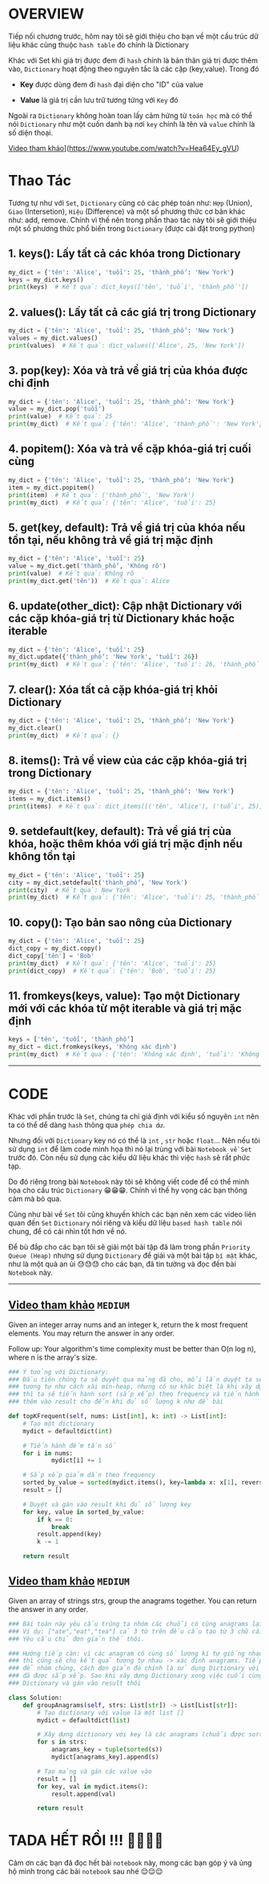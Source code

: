 # **OVERVIEW**
Tiếp nối chương trước, hôm nay tôi sẽ giới thiệu cho bạn về một cấu trúc dữ liệu khác cũng thuộc `hash table` đó chính là Dictionary

Khác với Set khi giá trị được đem đi `hash` chính là bản thân giá trị được thêm vào, `Dictionary` hoạt động theo nguyên tắc là các cặp (key,value). Trong đó

 * **Key** được dùng đem đi `hash` đại diện cho "ID" của value

 * **Value** là giá trị cần lưu trữ tương tứng với `Key` đó

Ngoài ra `Dictionary` không hoàn toan lấy cảm hứng từ `toán học` mà có thể nói `Dictionary` như một cuốn danh bạ nơi `key` chính là tên và `value` chính là số diện thoại.

[Video tham khảo](images/image_1.png)](https://www.youtube.com/watch?v=Hea64Ey_gVU)

# **Thao Tác**
Tương tự như với `Set`, `Dictionary` cũng có các phép toán như: `Hợp` (Union), `Giao` (Intersetion), `Hiệu` (Difference) và một số phương thức cơ bản khác như: add, remove. Chính vì thế nên trong phần thao tác này tôi sẽ giới thiệu một số phương thức phổ biến trong `Dictionary` (được cài đặt trong python)


## **1. keys(): Lấy tất cả các khóa trong Dictionary**
```python
my_dict = {'tên': 'Alice', 'tuổi': 25, 'thành_phố': 'New York'}
keys = my_dict.keys()
print(keys)  # Kết quả: dict_keys(['tên', 'tuổi', 'thành_phố'])
```

## **2. values(): Lấy tất cả các giá trị trong Dictionary**
```python
my_dict = {'tên': 'Alice', 'tuổi': 25, 'thành_phố': 'New York'}
values = my_dict.values()
print(values)  # Kết quả: dict_values(['Alice', 25, 'New York'])
```

## **3. pop(key): Xóa và trả về giá trị của khóa được chỉ định**
```python
my_dict = {'tên': 'Alice', 'tuổi': 25, 'thành_phố': 'New York'}
value = my_dict.pop('tuổi')
print(value)  # Kết quả: 25
print(my_dict)  # Kết quả: {'tên': 'Alice', 'thành_phố': 'New York'}
```

## **4. popitem(): Xóa và trả về cặp khóa-giá trị cuối cùng**
```python
my_dict = {'tên': 'Alice', 'tuổi': 25, 'thành_phố': 'New York'}
item = my_dict.popitem()
print(item)  # Kết quả: ('thành_phố', 'New York')
print(my_dict)  # Kết quả: {'tên': 'Alice', 'tuổi': 25}
```

## **5. get(key, default): Trả về giá trị của khóa nếu tồn tại, nếu không trả về giá trị mặc định**
```python
my_dict = {'tên': 'Alice', 'tuổi': 25}
value = my_dict.get('thành_phố', 'Không rõ')
print(value)  # Kết quả: Không rõ
print(my_dict.get('tên'))  # Kết quả: Alice
```

## **6. update(other_dict): Cập nhật Dictionary với các cặp khóa-giá trị từ Dictionary khác hoặc iterable**
```python
my_dict = {'tên': 'Alice', 'tuổi': 25}
my_dict.update({'thành_phố': 'New York', 'tuổi': 26})
print(my_dict)  # Kết quả: {'tên': 'Alice', 'tuổi': 26, 'thành_phố': 'New York'}
```

## **7. clear(): Xóa tất cả cặp khóa-giá trị khỏi Dictionary**
```python
my_dict = {'tên': 'Alice', 'tuổi': 25, 'thành_phố': 'New York'}
my_dict.clear()
print(my_dict)  # Kết quả: {}
```

## **8. items(): Trả về view của các cặp khóa-giá trị trong Dictionary**
```python
my_dict = {'tên': 'Alice', 'tuổi': 25, 'thành_phố': 'New York'}
items = my_dict.items()
print(items)  # Kết quả: dict_items([('tên', 'Alice'), ('tuổi', 25), ('thành_phố', 'New York')])
```

## **9. setdefault(key, default): Trả về giá trị của khóa, hoặc thêm khóa với giá trị mặc định nếu không tồn tại**
```python
my_dict = {'tên': 'Alice', 'tuổi': 25}
city = my_dict.setdefault('thành_phố', 'New York')
print(city)  # Kết quả: New York
print(my_dict)  # Kết quả: {'tên': 'Alice', 'tuổi': 25, 'thành_phố': 'New York'}
```

## **10. copy(): Tạo bản sao nông của Dictionary**
```python
my_dict = {'tên': 'Alice', 'tuổi': 25}
dict_copy = my_dict.copy()
dict_copy['tên'] = 'Bob'
print(my_dict)  # Kết quả: {'tên': 'Alice', 'tuổi': 25}
print(dict_copy)  # Kết quả: {'tên': 'Bob', 'tuổi': 25}
```

## **11. fromkeys(keys, value): Tạo một Dictionary mới với các khóa từ một iterable và giá trị mặc định**

```python
keys = ['tên', 'tuổi', 'thành_phố']
my_dict = dict.fromkeys(keys, 'Không xác định')
print(my_dict)  # Kết quả: {'tên': 'Không xác định', 'tuổi': 'Không xác định', 'thành_phố': 'Không xác định'}
```

---

# **CODE**
Khác với phần trước là `Set`, chúng ta chỉ giả định với kiểu số nguyên `int` nên ta có thể dể dàng `hash` thông qua `phép chia dư`.

Nhưng đối với `Dictionary` key nó có thể là `int` , `str` hoặc `float`... Nên nếu tôi sử dụng `int` để làm code minh họa thì nó lại trùng với bài `Notebook về Set` trước đó. Còn nếu sử dụng các kiểu dữ liệu khác thì việc `hash` sẽ rất phức tạp.

Do đó riêng trong bài `Notebook` này tôi sẽ không viết code để có thể minh họa cho cấu trúc `Dictionary` 😁😁😁. Chính vì thế hy vọng các bạn thông cảm mà bỏ qua.

Cũng như bài về `Set` tôi cũng khuyến khích các bạn nên xem các video liên quan đến `Set` `Dictionary` nói riêng và kiểu dữ liệu `based hash table` nói chung, để có cái nhìn tốt hơn về nó.

Để bù đắp cho các bạn tôi sẽ giải một bài tập đã làm trong phần `Priority Queue (Heap)` nhưng sử dụng `Dictionary` để giải và một bài tập `bí mật` khác, như là một quà an ủi 😓😓😓 cho các bạn, đã tin tưởng và đọc đến bài `Notebook` này.


---

## **[Video tham khảo](https://leetcode.com/problems/top-k-frequent-elements/description/)** **`MEDIUM`**

Given an integer array nums and an integer k, return the k most frequent elements. You may return the answer in any order.


Follow up: Your algorithm's time complexity must be better than O(n log n), where n is the array's size.


```python
### Ý tưởng với Dictionary:
### Đầu tiên chúng ta sẽ duyệt qua mảng đã cho, mỗi lần duyệt ta sẽ thêm cặp (key,value) là (value, frequency)
### tương tự như cách xài min-heap, nhưng có sự khác biệt là khi xây dựng Dictionary rồi thay vì xài min-heap
### thì ta sẽ tiến hành sort (sắp xếp) theo frequency và tiến hành duyệt lại `Dictionary` và lây ra các key
### thêm vào result cho đến khi đủ số lượng k như đề bài

def topKFrequent(self, nums: List[int], k: int) -> List[int]:
    # Tạo một dictionary
    mydict = defaultdict(int)

    # Tiến hành đếm tần số
    for i in nums:
            mydict[i] += 1

    # Sắp xếp giảm dần theo frequency
    sorted_by_value = sorted(mydict.items(), key=lambda x: x[1], reverse=True)
    result = []

    # Duyệt và gán vào result khi đủ số lượng key
    for key, value in sorted_by_value:
        if k == 0:
            break
        result.append(key)
        k -= 1

    return result

```

## **[Video tham khảo](https://leetcode.com/problems/group-anagrams/description/)** **`MEDIUM`**

Given an array of strings strs, group the anagrams together. You can return the answer in any order.


```python
### Bài toán này yêu cầu trúng ta nhóm các chuỗi có cùng anagrams lại với nhau.
### Ví dụ: ["ate","eat","tea"] cả 3 từ trên đều cấu tạo từ 3 chữ cái 'a' , 'e' , 't'
### Yêu cầu chỉ đơn giản thế thôi.

### Hướng tiếp cận: vì các anagram có cùng số lượng kí tự giống nhau nên khi sort chúng
### thì cũng sẽ cho kết quả tương tự nhau -> xác đinh anagrams. Tiếp theo làm cách nào
### để nhóm chúng, cách đơn giản đó chính là sử dụng Dictionary với key là các anagrams
### đã được sắp xếp. Sao khi xây dựng Dictionary xong việc cuối cùng chỉ đơn giản là duyệt
### Dictionary và gán vào result thôi

class Solution:
    def groupAnagrams(self, strs: List[str]) -> List[List[str]]:
        # Tạo dictionary với value là một list []
        mydict = defaultdict(list)

        # Xây dựng dictionary với key là các anagrams (chuỗi được sort)
        for s in strs:
            anagrams_key = tuple(sorted(s))
            mydict[anagrams_key].append(s)

        # Tạo mảng và gán các value vào
        result = []
        for key, val in mydict.items():
            result.append(val)

        return result
```

# **TADA HẾT RỒI !!! 🥳🥳🥳🥳**

Cảm ơn các bạn đã đọc hết bài `notebook` này, mong các bạn góp ý và ủng hộ mình trong các bài `notebook` sau nhé 😌😌😌
